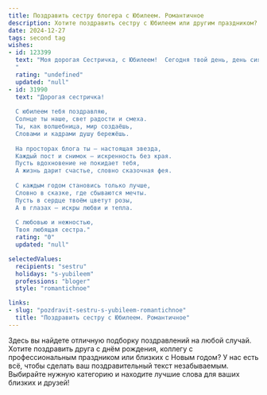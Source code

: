 ```yaml
---
title: Поздравить сестру блогера с Юбилеем. Романтичное
description: Хотите поздравить сестру с Юбилеем или другим праздником? Наш ИИ создаст незабываемое поздравление, а вы обязательно выделитесь среди других.  
date: 2024-12-27
tags: second tag
wishes:
- id: 123399
  text: "Моя дорогая Сестричка, с Юбилеем!  Сегодня твой день, день сияния твоей яркой, неповторимой души,  день, когда хочется сказать тебе о бесконечной любви и восхищении.  Твой блог – это волшебный мир, созданный твоим талантом и вдохновением, мир, который дарит радость и красоту тысячам людей.  Пусть этот юбилей станет началом новой, ещё более прекрасной главы твоей жизни, наполненной счастьем, вдохновением и любовью!  Я бесконечно благодарна судьбе за то, что ты есть у меня.  С Днём рождения, моя любимая Сестра!
  "
  rating: "undefined"
  updated: "null"
- id: 31990
  text: "Дорогая сестричка!
  
  С юбилеем тебя поздравляю,
  Солнце ты наше, свет радости и смеха.
  Ты, как волшебница, мир создаёшь,
  Словами и кадрами душу бережёшь.
  
  На просторах блога ты — настоящая звезда,
  Каждый пост и снимок — искренность без края.
  Пусть вдохновение не покидает тебя,
  А жизнь дарит счастье, словно сказочная фея.
  
  С каждым годом становись только лучше,
  Словно в сказке, где сбываются мечты.
  Пусть в сердце твоём цветут розы,
  А в глазах — искры любви и тепла.
  
  С любовью и нежностью,
  Твоя любящая сестра."
  rating: "0"
  updated: "null"

selectedValues:
  recipients: "sestru"
  holidays: "s-yubileem"
  professions: "bloger"
  style: "romantichnoe"

links:
- slug: "pozdravit-sestru-s-yubileem-romantichnoe"
  title: "Поздравить сестру с Юбилеем. Романтичное"
---
```


Здесь вы найдете отличную подборку поздравлений на любой случай. 
Хотите поздравить друга с днём рождения, коллегу с профессиональным праздником или близких с Новым годом? У нас есть всё, чтобы сделать ваш поздравительный текст незабываемым. Выбирайте нужную категорию и находите лучшие слова для ваших близких и друзей!
